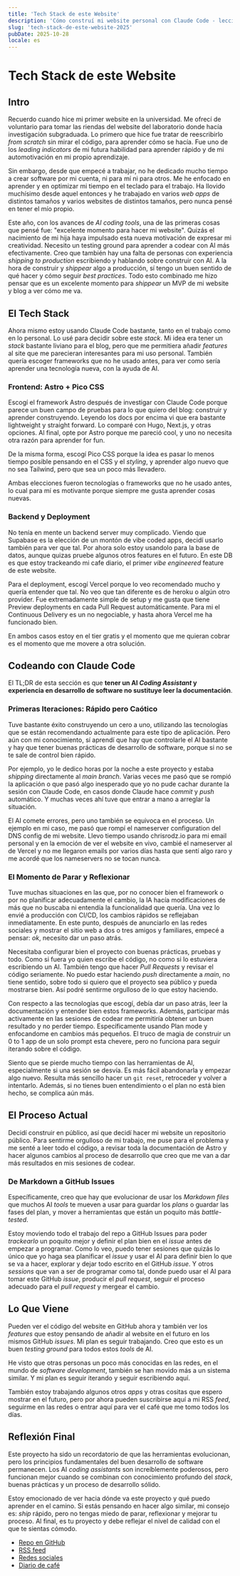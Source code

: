 ```yaml
---
title: 'Tech Stack de este Website'
description: 'Cómo construí mi website personal con Claude Code - lecciones aprendidas sobre desarrollo con AI y la importancia de las buenas prácticas de desarrollo de software'
slug: 'tech-stack-de-este-website-2025'
pubDate: 2025-10-28
locale: es
---
```


# Tech Stack de este Website

## Intro

Recuerdo cuando hice mi primer website en la universidad. Me ofrecí de voluntario para tomar las riendas del website del laboratorio donde hacía investigación subgraduada. Lo primero que hice fue tratar de reescribirlo _from scratch_ sin mirar el código, para aprender cómo se hacía. Fue uno de los _leading indicators_ de mi futura habilidad para aprender rápido y de mi automotivación en mi propio aprendizaje.

Sin embargo, desde que empecé a trabajar, no he dedicado mucho tiempo a crear software por mi cuenta, ni para mí ni para otros. Me he enfocado en aprender y en optimizar mi tiempo en el teclado para el trabajo. Ha llovido muchísimo desde aquel entonces y he trabajado en varios _web apps_ de distintos tamaños y varios websites de distintos tamaños, pero nunca pensé en tener el mío propio.

Este año, con los avances de _AI coding tools_, una de las primeras cosas que pensé fue: "excelente momento para hacer mi website". Quizás el nacimiento de mi hija haya impulsado esta nueva motivación de expresar mi creatividad. Necesito un testing ground para aprender a codear con AI más efectivamente. Creo que también hay una falta de personas con experiencia _shipping to production_ escribiendo y hablando sobre construir con AI. A la hora de construir y _shippear_ algo a producción, sí tengo un buen sentido de qué hacer y cómo seguir _best practices_. Todo esto combinado me hizo pensar que es un excelente momento para _shippear_ un MVP de mi website y blog a ver cómo me va.

## El Tech Stack

Ahora mismo estoy usando Claude Code bastante, tanto en el trabajo como en lo personal. Lo usé para decidir sobre este _stack_. Mi idea era tener un _stack_ bastante liviano para el blog, pero que me permitiera añadir _features_ al site que me parecieran interesantes para mi uso personal. También quería escoger frameworks que no he usado antes, para ver como sería aprender una tecnología nueva, con la ayuda de AI.

### Frontend: Astro + Pico CSS

Escogí el framework Astro después de investigar con Claude Code porque parece un buen campo de pruebas para lo que quiero del blog: construir y aprender construyendo. Leyendo los docs por encima vi que era bastante lightweight y straight forward. Lo comparé con Hugo, Next.js, y otras opciones. Al final, opte por Astro porque me pareció cool, y uno no necesita otra razón para aprender for fun.

De la misma forma, escogí Pico CSS porque la idea es pasar lo menos tiempo posible pensando en el CSS y el _styling_, y aprender algo nuevo que no sea Tailwind, pero que sea un poco más llevadero.

Ambas elecciones fueron tecnologías o frameworks que no he usado antes, lo cual para mí es motivante porque siempre me gusta aprender cosas nuevas.

### Backend y Deployment

No tenía en mente un backend server muy complicado. Viendo que Supabase es la elección de un montón de vibe coded apps, decidí usarlo también para ver que tal. Por ahora solo estoy usandolo para la base de datos, aunque quizas pruebe algunos otros features en el futuro. En este DB es que estoy trackeando mi cafe diario, el primer _vibe engineered_ feature de este website.

Para el deployment, escogí Vercel porque lo veo recomendado mucho y quería entender que tal. No veo que tan diferente es de heroku o algún otro provider. Fue extremadamente simple de setup y me gusta que tiene Preview deployments en cada Pull Request automáticamente. Para mi el Continuous Delivery es un no negociable, y hasta ahora Vercel me ha funcionado bien.

En ambos casos estoy en el tier gratis y el momento que me quieran cobrar es el momento que me movere a otra solución.

## Codeando con Claude Code

El TL;DR de esta sección es que **tener un AI _Coding Assistant_ y experiencia en desarrollo de software no sustituye leer la documentación**.

### Primeras Iteraciones: Rápido pero Caótico

Tuve bastante éxito construyendo un cero a uno, utilizando las tecnologías que se están recomendando actualmente para este tipo de aplicación. Pero aún con mi conocimiento, sí aprendí que hay que controlarle el AI bastante y hay que tener buenas prácticas de desarrollo de software, porque si no se te sale de control bien rápido.

Por ejemplo, yo le dedico horas por la noche a este proyecto y estaba _shipping_ directamente al _main branch_. Varias veces me pasó que se rompió la aplicación o que pasó algo inesperado que yo no pude cachar durante la sesión con Claude Code, en casos donde Claude hace _commit_ y _push_ automático. Y muchas veces ahí tuve que entrar a mano a arreglar la situación.

El AI comete errores, pero uno también se equivoca en el proceso. Un ejemplo en mi caso, me pasó que rompí el nameserver configuration del DNS config de mi website. Llevo tiempo usando chrisrodz.io para mi email personal y en la emoción de ver el website en vivo, cambié el nameserver al de Vercel y no me llegaron emails por varios días hasta que sentí algo raro y me acordé que los nameservers no se tocan nunca.

### El Momento de Parar y Reflexionar

Tuve muchas situaciones en las que, por no conocer bien el framework o por no planificar adecuadamente el cambio, la IA hacía modificaciones de más que no buscaba ni entendía la funcionalidad que quería. Una vez lo envié a producción con CI/CD, los cambios rápidos se reflejaban inmediatamente. En este punto, después de anunciarlo en las redes sociales y mostrar el sitio web a dos o tres amigos y familiares, empecé a pensar: _ok_, necesito dar un paso atrás.

Necesitaba configurar bien el proyecto con buenas prácticas, pruebas y todo. Como si fuera yo quien escribe el código, no como si lo estuviera escribiendo un AI. También tengo que hacer _Pull Requests_ y revisar el código seriamente. No puedo estar haciendo _push_ directamente a _main_, no tiene sentido, sobre todo si quiero que el proyecto sea público y pueda mostrarse bien. Así podré sentirme orgulloso de lo que estoy haciendo.

Con respecto a las tecnologías que escogí, debía dar un paso atrás, leer la documentación y entender bien estos frameworks. Además, participar más activamente en las sesiones de codear me permitiría obtener un buen resultado y no perder tiempo. Específicamente usando Plan mode y enfocandome en cambios más pequeños. El truco de magia de construir un 0 to 1 app de un solo prompt esta chevere, pero no funciona para seguir iterando sobre el código.

Siento que se pierde mucho tiempo con las herramientas de AI, especialmente si una sesión se desvía. Es más fácil abandonarla y empezar algo nuevo. Resulta más sencillo hacer un `git reset`, retroceder y volver a intentarlo. Además, si no tienes buen entendimiento o el plan no está bien hecho, se complica aún más.

## El Proceso Actual

Decidí construir en público, así que decidí hacer mi website un repositorio público. Para sentirme orgulloso de mi trabajo, me puse para el problema y me senté a leer todo el código, a revisar toda la documentación de Astro y hacer algunos cambios al proceso de desarrollo que creo que me van a dar más resultados en mis sesiones de codear.

### De Markdown a GitHub Issues

Específicamente, creo que hay que evolucionar de usar los _Markdown files_ que muchos AI _tools_ te mueven a usar para guardar los _plans_ o guardar las fases del plan, y mover a herramientas que están un poquito más _battle-tested_.

Estoy moviendo todo el trabajo del repo a GitHub Issues para poder _trackearlo_ un poquito mejor y definir el plan bien en el _issue_ antes de empezar a programar. Como lo veo, puedo tener sesiones que quizás lo único que yo haga sea planificar el _issue_ y usar el AI para definir bien lo que se va a hacer, explorar y dejar todo escrito en el GitHub _issue_. Y otros _sessions_ que van a ser de programar como tal, donde puedo usar el AI para tomar este GitHub _issue_, producir el _pull request_, seguir el proceso adecuado para el _pull request_ y mergear el cambio.

## Lo Que Viene

Pueden ver el código del website en GitHub ahora y también ver los _features_ que estoy pensando de añadir al website en el futuro en los mismos GitHub _issues_. Mi plan es seguir trabajando. Creo que esto es un buen _testing ground_ para todos estos _tools_ de AI.

He visto que otras personas un poco más conocidas en las redes, en el mundo de _software development_, también se han movido más a un sistema similar. Y mi plan es seguir iterando y seguir escribiendo aquí.

También estoy trabajando algunos otros _apps_ y otras cositas que espero mostrar en el futuro, pero por ahora pueden suscribirse aquí a mi RSS _feed_, seguirme en las redes o entrar aquí para ver el café que me tomo todos los días.

## Reflexión Final

Este proyecto ha sido un recordatorio de que las herramientas evolucionan, pero los principios fundamentales del buen desarrollo de software permanecen. Los AI _coding assistants_ son increíblemente poderosos, pero funcionan mejor cuando se combinan con conocimiento profundo del _stack_, buenas prácticas y un proceso de desarrollo sólido.

Estoy emocionado de ver hacia dónde va este proyecto y qué puedo aprender en el camino. Si estás pensando en hacer algo similar, mi consejo es: _ship_ rápido, pero no tengas miedo de parar, reflexionar y mejorar tu proceso. Al final, es tu proyecto y debe reflejar el nivel de calidad con el que te sientas cómodo.

- [Repo en GitHub](https://github.com/chrisrodz/chrisrodz.io)
- [RSS feed](https://chrisrodz.io/rss.xml)
- [Redes sociales](https://x.com/chrisrodz35)
- [Diario de café](https://chrisrodz.io/cafe)
